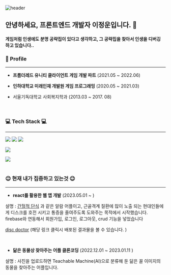 
<!-- ![header](https://capsule-render.vercel.app/api?type=soft&color=auto&height=100&section=header&text=JungwoonLee&fontSize=80) -->
![header](https://capsule-render.vercel.app/api?type=slice&color=ffc0cb&height=200&section=header&text=JungwoonLee&fontSize=100&fontColor=d7a4ada2)



## 안녕하세요, 프론트엔드 개발자 이정운입니다. 👋
#### 게임처럼 인생에도 분명 공략집이 있다고 생각하고, 그 공략집을 찾아서 인생을 디버깅 하고 있습니다..




### 🏢 Profile
---
- **프롬더레드 유니티 클라이언트 게임 개발 파트** (2021.05 ~ 2022.06)

- **인하대학교 미래인재 개발원 게임 프로그래밍** (2020.05 ~ 2021.03)

- 서울기독대학교 사회복지학과 (2013.03 ~ 2017. 08)<br> <br><br> 

### 💻 Tech Stack 💻
---

 <img src="https://img.shields.io/badge/html5-E34F26?style=for-the-badge&logo=html5&logoColor=white">    <img src="https://img.shields.io/badge/css-1572B6?style=for-the-badge&logo=css3&logoColor=white">   <img src="https://img.shields.io/badge/javascript-F7DF1E?style=for-the-badge&logo=javascript&logoColor=black"> 
 
 
<img src="https://img.shields.io/badge/react-61DAFB?style=for-the-badge&logo=react&logoColor=black"> 

<img src="https://img.shields.io/badge/-C%23-00599C?style=flat-square&logo=c%2B%2B&logoColor=white"/></a>   <br> <br>
   




### 😉 현재 내가 집중하고 있는것 😉
---

- **react를 활용한 웹 앱 개발** (2023.05.01 ~ )

설명 : [간헐적 단식](https://play.google.com/store/apps/details?id=bodyfast.zero.fastingtracker.weightloss&hl=ko&gl=EG) 과 같은 알람 어플이고, 근골격계 질환에 많이 노출 되는 현대인들에게 디스크를 호전 시키고 통증을 줄여주도록 도와주는 목적에서 시작했습니다. firebase와 연동해서 회원가입, 로그인, 로그아웃, crud 기능을 넣었습니다

[disc doctor](https://disk-doctor-8c3fc.web.app/)  (해당 링크 클릭시 배포된 결과물을 볼 수 있습니다. )

<br/>

- **닮은 동물상 찾아주는 어플 클론코딩** (2022.12.01 ~ 2023.01.11 )

설명 : 사진을 업로드하면 Teachable Machine(AI)으로 분류해 둔 닮은 꼴 이미지의 동물을 찾아주는 어플입니다. 

<!--
**AronLee5263/AronLee5263** is a ✨ _special_ ✨ repository because its `README.md` (this file) appears on your GitHub profile.

Here are some ideas to get you started:

- 🔭 I’m currently working on ...
- 🌱 I’m currently learning ...
- 👯 I’m looking to collaborate on ...
- 🤔 I’m looking for help with ...
- 💬 Ask me about ...
- 📫 How to reach me: ...
- 😄 Pronouns: ...
- ⚡ Fun fact: ...
-->
